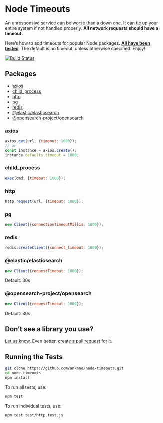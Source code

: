 # Node Timeouts

An unresponsive service can be worse than a down one. It can tie up your entire system if not handled properly. **All network requests should have a timeout.**

Here’s how to add timeouts for popular Node packages. **[All have been tested](test)**. The default is no timeout, unless otherwise specified. Enjoy!

[![Build Status](https://github.com/ankane/node-timeouts/workflows/build/badge.svg?branch=master)](https://github.com/ankane/node-timeouts/actions)

## Packages

- [axios](#axios)
- [child_process](#child_process)
- [http](#http)
- [pg](#pg)
- [redis](#redis)
- [@elastic/elasticsearch](#elasticelasticsearch)
- [@opensearch-project/opensearch](#opensearch-projectopensearch)

### axios

```javascript
axios.get(url, {timeout: 1000});
// or
const instance = axios.create();
instance.defaults.timeout = 1000;
```

### child_process

```javascript
exec(cmd, {timeout: 1000});
```

### http

```javascript
http.request(url, {timeout: 1000});
```

### pg

```javascript
new Client({connectionTimeoutMillis: 1000});
```

### redis

```javascript
redis.createClient({connect_timeout: 1000});
```

### @elastic/elasticsearch

```javascript
new Client({requestTimeout: 1000});
```

Default: 30s

### @opensearch-project/opensearch

```javascript
new Client({requestTimeout: 1000});
```

Default: 30s

## Don’t see a library you use?

[Let us know](https://github.com/ankane/node-timeouts/issues/new). Even better, [create a pull request](https://github.com/ankane/node-timeouts/pulls) for it.

## Running the Tests

```sh
git clone https://github.com/ankane/node-timeouts.git
cd node-timeouts
npm install
```

To run all tests, use:

```sh
npm test
```

To run individual tests, use:

```sh
npm test test/http.test.js
```
